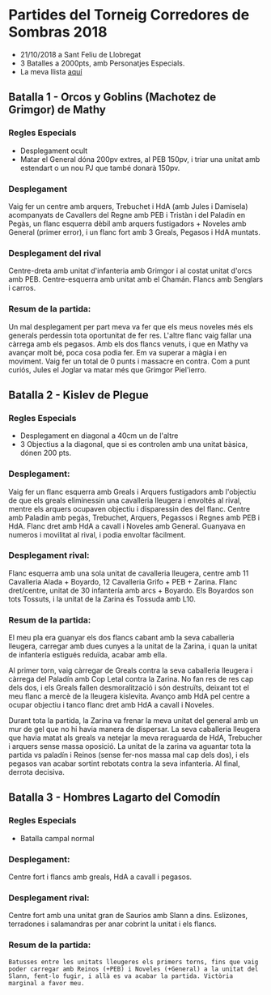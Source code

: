 # Partides del Torneig Corredores de Sombras 2018

* 21/10/2018 a Sant Feliu de Llobregat
* 3 Batalles a 2000pts, amb Personatjes Especials.
* La meva llista [aquí](../llistes/bretonia_corredores.html)

## Batalla 1 - Orcos y Goblins (Machotez de Grimgor)  de Mathy
### Regles Especials
* Desplegament ocult
* Matar el General dóna 200pv extres, al PEB 150pv, i triar una unitat amb estendart o un nou PJ que també donarà 150pv.

### Desplegament
 Vaig fer un centre amb arquers, Trebuchet i HdA (amb Jules i Damisela) acompanyats de Cavallers del Regne amb PEB i Tristàn i del Paladín en Pegàs, un flanc esquerra dèbil amb arquers fustigadors + Noveles amb General (primer error), i un flanc fort amb 3 Greals, Pegasos i HdA muntats.

### Desplegament del rival
 Centre-dreta amb unitat d'infanteria amb Grimgor i al costat unitat d'orcs amb PEB. Centre-esquerra amb unitat amb el Chamán. Flancs amb Senglars i carros. 

### Resum de la partida:
 Un mal desplegament per part meva va fer que els meus noveles més els generals perdessin tota oportunitat de fer res. L'altre flanc vaig fallar una càrrega amb els pegasos. Amb els dos flancs venuts, i que en Mathy va avançar molt bé, poca cosa podia fer. Em va superar a màgia i en moviment. Vaig fer un total de 0 punts i massacre en contra. Com a punt curiós, Jules el Joglar va matar més que Grimgor Piel'ierro.

## Batalla 2 - Kislev de Plegue
### Regles Especials
* Desplegament en diagonal a 40cm un de l'altre
* 3 Objectius a la diagonal, que si es controlen amb una unitat bàsica, dónen 200 pts.

### Desplegament:
  Vaig fer un flanc esquerra amb Greals i Arquers fustigadors amb l'objectiu de que els greals eliminessin una cavalleria lleugera i envoltés al rival, mentre els arquers ocupaven objectiu i disparessin des del flanc. Centre amb Paladín amb pegàs, Trebuchet, Arquers, Pegassos i Regnes amb PEB i HdA. Flanc dret amb HdA a cavall i Noveles amb General. Guanyava en numeros i movilitat al rival, i podia envoltar fàcilment.
 
### Desplegament rival:
  Flanc esquerra amb una sola unitat de cavalleria lleugera, centre amb 11 Cavalleria Alada + Boyardo, 12 Cavalleria Grifo + PEB + Zarina. Flanc dret/centre, unitat de 30 infantería amb arcs + Boyardo. Els Boyardos son tots Tossuts, i la unitat de la Zarina és Tossuda amb L10.

### Resum de la partida:
  El meu pla era guanyar els dos flancs cabant amb la seva caballeria lleugera, carregar amb dues cunyes a la unitat de la Zarina, i quan la unitat de infantería estigués reduïda, acabar amb ella.

  Al primer torn, vaig càrregar de Greals contra la seva caballeria lleugera i càrrega del Paladín amb Cop Letal contra la Zarina. No fan res de res cap dels dos, i els Greals fallen desmoralització i són destruïts, deixant tot el meu flanc a mercè de la lleugera kislevita. Avanço amb HdA pel centre a ocupar objectiu i tanco flanc dret amb HdA a cavall i Noveles.

  Durant tota la partida, la Zarina va frenar la meva unitat del general amb un mur de gel que no hi havia manera de dispersar. La seva caballeria lleugera que havia matat als greals va netejar la meva reraguarda de HdA, Trebucher i arquers sense massa oposició. La unitat de la zarina va aguantar tota la partida vs paladín i Reinos (sense fer-nos massa mal cap dels dos), i els pegasos van acabar sortint rebotats contra la seva infanteria. Al final, derrota decisiva.


## Batalla 3 - Hombres Lagarto del Comodín
### Regles Especials
* Batalla campal normal

### Desplegament:
Centre fort i flancs amb greals, HdA a cavall i pegasos. 
 
### Desplegament rival:
Centre fort amb una unitat gran de Saurios amb Slann a dins. Eslizones, terradones i salamandras per anar cobrint la unitat i els flancs.

### Resum de la partida:
 	Batusses entre les unitats lleugeres els primers torns, fins que vaig poder carregar amb Reinos (+PEB) i Noveles (+General) a la unitat del Slann, fent-lo fugir, i allà es va acabar la partida. Victòria marginal a favor meu.

